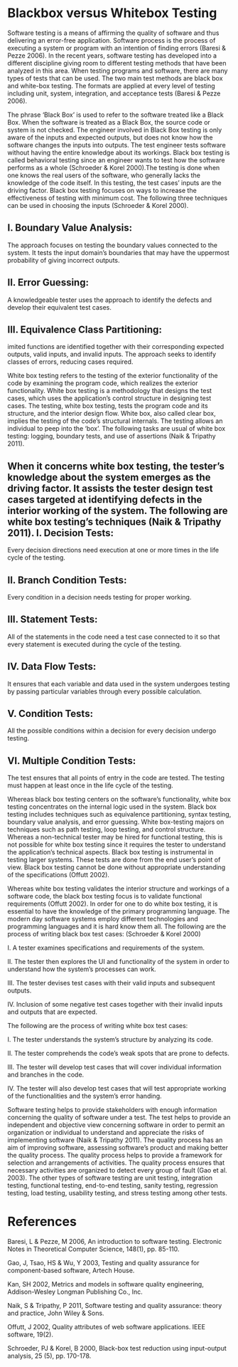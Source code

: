 Blackbox versus Whitebox Testing
================================
Software testing is a means of affirming the quality of software and thus delivering an error-free application. Software process
is the process of executing a system or program with an intention of finding errors (Baresi & Pezze 2006). In the recent years,
software testing has developed into a different discipline giving room to different testing methods that have been analyzed
in this area. When testing programs and software, there are many types of tests that can be used. The two main test methods 
are black box and white-box testing. The formats are applied at every level of testing including unit, system, integration,
and acceptance tests (Baresi & Pezze 2006).

The phrase ‘Black Box’ is used to refer to the software treated like a Black Box. When the software is treated as a Black Box, 
the source code or system is not checked. The engineer involved in Black Box testing is only aware of the inputs and expected 
outputs, but does not know how the software changes the inputs into outputs. The test engineer tests software without having
the entire knowledge about its workings. Black box testing is called behavioral testing since an engineer wants to test how 
the software performs as a whole (Schroeder & Korel 2000).The testing is done when one knows the real users of the software, 
who generally lacks the knowledge of the code itself. In this testing, the test cases’ inputs are the driving factor.
Black box testing focuses on ways to increase the effectiveness of testing with minimum cost. 
The following three techniques can be used in choosing the inputs (Schroeder & Korel 2000).

I.	Boundary Value Analysis:
----------------------------
The approach focuses on testing the boundary values connected to the system. It tests the input domain’s boundaries that
may have the uppermost probability of giving incorrect outputs. 

II.	Error Guessing:
-------------------
A knowledgeable tester uses the approach to identify the defects and develop their equivalent test cases.

III.	Equivalence Class Partitioning:
-------------------------------------
imited functions are identified together with their corresponding expected outputs, valid inputs, and invalid inputs.
The approach seeks to identify classes of errors, reducing cases required. 


White box testing refers to the testing of the exterior functionality of the code by examining the program code, which 
realizes the exterior functionality. White box testing is a methodology that designs the test cases, which uses the application’s 
control structure in designing test cases. The testing, white box testing, tests the program code and its structure, 
and the interior design flow. White box, also called clear box, implies the testing of the code’s structural internals.
The testing allows an individual to peep into the ‘box’. The following tasks are usual of white box testing: logging, 
boundary tests, and use of assertions (Naik & Tripathy 2011).

When it concerns white box testing, the tester’s knowledge about the system emerges as the driving factor. It assists the tester
design test cases targeted at identifying defects in the interior working of the system. 
The following are white box testing’s techniques (Naik & Tripathy 2011).
I.	Decision Tests:
--------------------
Every decision directions need execution at one or more times in the life cycle of the testing.

II.	Branch Condition Tests:
----------------------------
Every condition in a decision needs testing for proper working.

III.	Statement Tests:
-----------------------
All of the statements in the code need a test case connected to it so that every statement is executed during the cycle 
of the testing. 

IV.	Data Flow Tests:
--------------------
It ensures that each variable and data used in the system undergoes testing by passing particular variables through 
every possible calculation. 

V.	Condition Tests:
--------------------
All the possible conditions within a decision for every decision undergo testing. 

VI.	Multiple Condition Tests:
-----------------------------
The test ensures that all points of entry in the code are tested. The testing must happen at least once in the life cycle
of the testing. 

Whereas black box testing centers on the software’s functionality, white box testing concentrates on the internal logic 
used in the system. Black box testing includes techniques such as equivalence partitioning, syntax testing, boundary value
analysis, and error guessing. White box-testing majors on techniques such as path testing, loop testing, and control structure.
Whereas a non-technical tester may be hired for functional testing, this is not possible for white box testing since it requires
the tester to understand the application’s technical aspects. Black box testing is instrumental in testing larger systems.
These tests are done from the end user’s point of view. Black box testing cannot be done without appropriate understanding of 
the specifications (Offutt 2002).

Whereas white box testing validates the interior structure and workings of a software code, the black box testing focus is 
to validate functional requirements (Offutt 2002). In order for one to do white box testing, it is essential to have 
the knowledge of the primary programming language. The modern day software systems employ different technologies and 
programming languages and it is hard know them all. 
The following are the process of writing black box test cases: (Schroeder & Korel 2000)

I.	A tester examines specifications and requirements of the system.

II.	The tester then explores the UI and functionality of the system in order to understand how the system’s processes can work.  

III.	The tester devises test cases with their valid inputs and subsequent outputs.  

IV.	Inclusion of some negative test cases together with their invalid inputs and outputs that are expected.  


The following are the process of writing white box test cases:

I.	The tester understands the system’s structure by analyzing its code.

II.	The tester comprehends the code’s weak spots that are prone to defects.

III.	The tester will develop test cases that will cover individual information and branches in the code.

IV.	The tester will also develop test cases that will test appropriate working of the functionalities and the system’s error
handing.  

Software testing helps to provide stakeholders with enough information concerning the quality of software under a test. The test
helps to provide an independent and objective view concerning software in order to permit an organization or individual
to understand and appreciate the risks of implementing software (Naik & Tripathy 2011). The quality process has an aim of 
improving software, assessing software’s product and making better the quality process. The quality process helps to provide
a framework for selection and arrangements of activities. The quality process ensures that necessary activities are organized
to detect every group of fault (Gao et al. 2003). The other types of software testing are unit testing, integration testing, 
functional testing, end-to-end testing, sanity testing, regression testing, load testing, usability testing, and stress
testing among other tests. 
 
References
===========
Baresi, L & Pezze, M 2006, An introduction to software testing. Electronic Notes in Theoretical		 Computer Science, 148(1),
pp. 85-110.

Gao, J, Tsao, HS & Wu, Y 2003, Testing and quality assurance for component-based software,		 Artech House.

Kan, SH 2002, Metrics and models in software quality engineering, Addison-Wesley Longman		 Publishing Co., Inc.

Naik, S & Tripathy, P 2011, Software testing and quality assurance: theory and practice, John		 Wiley & Sons.

Offutt, J 2002, Quality attributes of web software applications. IEEE software, 19(2).

Schroeder, PJ & Korel, B 2000, Black-box test reduction using input-output analysis, 25 (5), pp.		 170-178.
